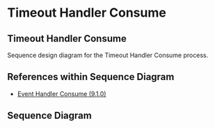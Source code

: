 # Timeout Handler Consume

## Timeout Handler Consume

Sequence design diagram for the Timeout Handler Consume process.

## References within Sequence Diagram

* [Event Handler Consume \(9.1.0\)](../../../central-event-processor/9.1.0-event-handler-placeholder.md)

## Sequence Diagram

